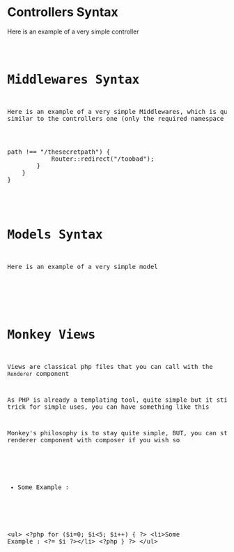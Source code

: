 # Controllers Syntax

Here is an example of a very simple controller 

<pre>
<?php 

namespace Controllers;

class SomeName {
    public function someFunction() {
        return Response::html("Hello there !");
    }
}
</pre>


# Middlewares Syntax

Here is an example of a very simple Middlewares,
which is quite similar to the controllers one 
(only the required namespace changes)

<pre>

<?php 

namespace Middlewares;

class SomeName {
    public function someFunction(Request $req) {
        if ($req->path !== "/thesecretpath") {
            Router::redirect("/toobad");
        }
    }
}

</pre>



# Models Syntax

Here is an example of a very simple model

<pre>

<?php 

namespace Models;

/* 
 * Note : If your table doesn't have a primary key
 * you can replace it by any field name that is unique
 * so far, it is used only for delete queries
 *
 * Protected members are used internally by Monkey
 * Public fields are fetched and parsed when using it
 */
class UserOrSomething {
    protected $table = "user";
    protected $primary_key = "id"; 
    public $username;
    public $password;
    public $last_login;
}

</pre>




# Monkey Views

Views are classical php files that you can call with the
`Renderer` component

As PHP is already a templating tool, quite simple but it 
still do the trick for simple uses, you can have something 
like this

Monkey's philosophy is to stay quite simple, BUT, you can
still add a renderer component with composer if you wish so

<ul>
    <?php for ($i=0; $i<5; $i++) { ?>
        <li>Some Example : <?= $i ?></li>
    <?php } ?>
</ul>

&lt;ul&gt;
    &lt;?php for ($i=0; $i&lt;5; $i++) { ?&gt;
        &lt;li&gt;Some Example : &lt;?= $i ?&gt;&lt;/li&gt;
    &lt;?php } ?&gt;
&lt;/ul&gt;